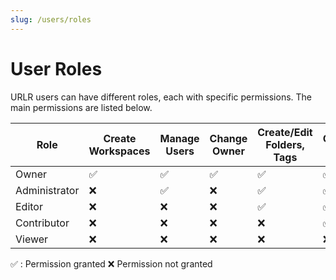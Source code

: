```yaml
---
slug: /users/roles
---
```

# User Roles

URLR users can have different roles, each with specific permissions. The main permissions are listed below.



| Role          | Create Workspaces | Manage Users | Change Owner | Create/Edit Folders, Tags | Create/Edit Links | View |
|----------------|-------------------|--------------|--------------|---------------------------|-------------------|------|
| Owner          | ✅                | ✅           | ✅           | ✅                        | ✅                | ✅   |
| Administrator  | ❌                | ✅           | ❌           | ✅                        | ✅                | ✅   |
| Editor         | ❌                | ❌           | ❌           | ✅                        | ✅                | ✅   |
| Contributor    | ❌                | ❌           | ❌           | ❌                        | ✅                | ✅   |
| Viewer         | ❌                | ❌           | ❌           | ❌                        | ❌                | ✅   |


✅ : Permission granted ❌ Permission not granted

